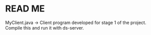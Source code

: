 <h1>READ ME</h1>

<body>
MyClient.java -> Client program developed for stage 1 of the project. Compile this and run it with ds-server.
</body>